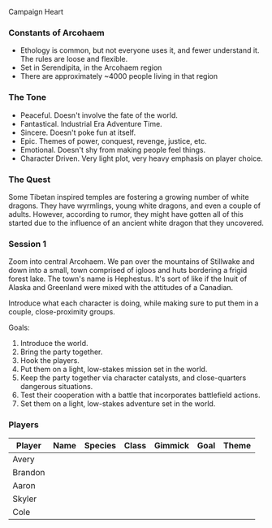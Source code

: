 Campaign Heart

### Constants of Arcohaem
- Ethology is common, but not everyone uses it, and fewer understand it. The rules are loose and flexible.
- Set in Serendipita, in the Arcohaem region
- There are approximately ~4000 people living in that region

### The Tone
- Peaceful. Doesn't involve the fate of the world.
- Fantastical. Industrial Era Adventure Time.
- Sincere. Doesn't poke fun at itself.
- Epic. Themes of power, conquest, revenge, justice, etc.
- Emotional. Doesn't shy from making people feel things.
- Character Driven. Very light plot, very heavy emphasis on player choice.

### The Quest
Some Tibetan inspired temples are fostering a growing number of white dragons. They have wyrmlings, young white dragons, and even a couple of adults. However, according to rumor, they might have gotten all of this started due to the influence of an ancient white dragon that they uncovered.


### Session 1
Zoom into central Arcohaem. We pan over the mountains of Stillwake and down into a small, town comprised of igloos and huts bordering a frigid forest lake. The town's name is Hephestus. It's sort of like if the Inuit of Alaska and Greenland were mixed with the attitudes of a Canadian.

Introduce what each character is doing, while making sure to put them in a couple, close-proximity groups.

Goals:
1. Introduce the world.
2. Bring the party together.
3. Hook the players.
4. Put them on a light, low-stakes mission set in the world.
5. Keep the party together via character catalysts, and close-quarters dangerous situations.
6. Test their cooperation with a battle that incorporates battlefield actions.
7. Set them on a light, low-stakes adventure set in the world.


### Players
| Player  | Name | Species | Class | Gimmick | Goal | Theme |
| ------- | ---- | ------- | ----- | ------- | ---- | ----- |
| Avery   |      |         |       |         |      |       |
| Brandon |      |         |       |         |      |       |
| Aaron   |      |         |       |         |      |       |
| Skyler  |      |         |       |         |      |       |
| Cole    |      |         |       |         |      |       |
